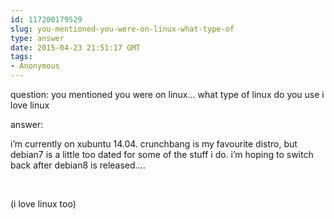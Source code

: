 ```yaml
---
id: 117200179529
slug: you-mentioned-you-were-on-linux-what-type-of
type: answer
date: 2015-04-23 21:51:17 GMT
tags:
- Anonymous
---
```

question: you mentioned you were on linux... what type of linux do you use i love linux

answer: <p>i’m currently on xubuntu 14.04. crunchbang is my favourite distro, but debian7 is a little too dated for some of the stuff i do. i’m hoping to switch back after debian8 is released....</p><p><br></p><p>(i love linux too)</p>